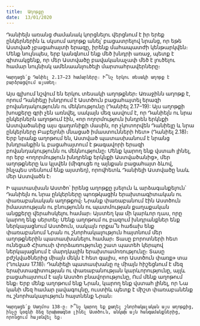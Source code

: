 ```yaml
---
title:  Աղոթքը
date:  13/01/2020
---
```


Դանիելն առանց ժամանակ կորցնելու վերցնում է իր երեք ընկերներին և սկսում աղոթք անել՝ բացատրելով նրանց, որ եթե Աստված չբացահայտի երազը, իրենք մահապատժի կենթարկվեն։ Մենք նույնպես, երբ կանգնում ենք մեծ խնդրի առաջ, պետք է գիտակցենք, որ մեր Աստվածը բավականաչափ մեծ է լուծելու համար նույնիսկ ամենաանլուծելի մարտահրավերները։

`Կարդացե՛ք Դանիել 2.17–23 համարները։ Ի՞նչ երկու տեսակի աղոթք է բարձրացվում այստեղ։`

Այս գլխում նշվում են երկու տեսակի աղոթքներ։ Առաջինն աղոթք է, որում Դանիելը խնդրում է Աստծուն բացահայտել երազի բովանդակությունն ու մեկնությունը (Դանիել 2.17–19): Այս աղոթքի խոսքերը գրի չեն առնվել, սակայն մեզ ասվում է, որ Դանիելն ու նրա ընկերներն աղոթում էին, «որ ողորմություն խնդրեն երկնքի Աստվածանից այս գաղտնիքի մասին, որ չկոտորվեն Դանիելը և նրա ընկերները Բաբելոնի մնացած իմաստունների հետ» (Դանիել 2.18)։ Երբ նրանք աղոթում են, Աստված պատասխանում է նրանց խնդրանքին և բացահայտում է թագավորի երազի բովանդակությունն ու մեկնությունը։ Մենք կարող ենք վստահ լինել, որ երբ «ողորմություն խնդրենք երկնքի Աստվածանից», մեր աղոթքները ևս կլսվեն (միգուցե ոչ այնքան բացահայտ ձևով, ինչպես տեսնում ենք այստեղ), որովհետև Դանիելի Աստվածը նաև մեր Աստվածն է։

Ի պատասխան Աստծո՝ իրենց աղոթքը լսելուն և արձագանքելուն՝ Դանիելն ու նրա ընկերները պոռթկացին երախտագիտական ու փառաբանական աղոթքով։ Նրանք փառաբանում էին Աստծուն իմաստության ու բնությունն ու պատմության քաղաքական անցքերը վերահսկելու համար։ Այստեղ կա մի կարևոր դաս, որը կարող ենք սերտել։ Մենք աղոթում ու բազում խնդրանքներ ենք ներկայացնում Աստծուն, սակայն որքա՞ն հաճախ ենք փառաբանում Նրան ու շնորհակալություն հայտնում մեր աղոթքներին պատասխանելու համար։ Տասը բորոտների հետ ունեցած Հիսուսի փորձառությունը շատ պատեհ կերպով ներկայացնում է մարդկային երախտամոռությունը։ Տասը բժշկվածներից միայն մեկն է հետ գալիս, «որ Աստծուն փառք» տա (Ղուկաս 17.18)։ Դանիելի պատասխանը ոչ միայն հիշեցնում է մեզ երախտագիտության ու փառաբանության կարևորությունը, այլև բացահայտում է այն Աստծո բնավորությունը, Ում մենք աղոթում ենք։ Երբ մենք աղոթում ենք Նրան, կարող ենք վստահ լինել, որ Նա կանի մեզ համար լավագույնը, ուստիև պետք է միշտ փառաբանենք ու շնորհակալություն հայտնենք Նրան։

`Կարդացե՛ք Սաղմոս 138-ը։ Ի՞նչ կարող եք քաղել շնորհակալական այս աղոթքից, ինչը կօգնի ձեզ երախտագետ լինել Աստծուն, անկախ այն հանգամանքներից, որոնցում հայտնվել եք։`
